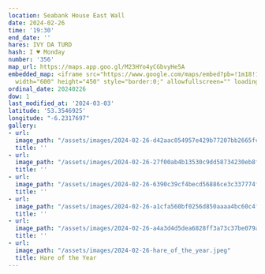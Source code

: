 ```yaml
---
location: Seabank House East Wall
date: 2024-02-26
time: '19:30'
end_date: ''
hares: IVY DA TURD
hash: I ♥ Monday
number: '356'
map_url: https://maps.app.goo.gl/M23HYo4yCGbvyHe5A
embedded_map: <iframe src="https://www.google.com/maps/embed?pb=!1m18!1m12!1m3!1d2381.361081435011!2d-6.229194799999999!3d53.35469249999999!2m3!1f0!2f0!3f0!3m2!1i1024!2i768!4f13.1!3m3!1m2!1s0x48670ef770f5b51b%3A0x7aa506bc5934cc21!2sThe%20Seabank%20House!5e0!3m2!1sen!2sie!4v1706138619383!5m2!1sen!2sie"
  width="600" height="450" style="border:0;" allowfullscreen="" loading="lazy" referrerpolicy="no-referrer-when-downgrade"></iframe>
ordinal_date: 20240226
dow: 1
last_modified_at: '2024-03-03'
latitude: '53.3546925'
longitude: "-6.2317697"
gallery:
- url:
  image_path: "/assets/images/2024-02-26-d42aac054957e429b77207bb2665fcc8.jpeg"
  title: ''
- url:
  image_path: "/assets/images/2024-02-26-27f00ab4b13530c9dd58734230eb8fc7.jpeg"
  title: ''
- url:
  image_path: "/assets/images/2024-02-26-6390c39cf4becd56886ce3c337774f16.jpeg"
  title: ''
- url:
  image_path: "/assets/images/2024-02-26-a1cfa560bf0256d850aaaa4bc60c4ffe.jpeg"
  title: ''
- url:
  image_path: "/assets/images/2024-02-26-a4a3d4d5dea6828ff3a73c37be079a43.jpeg"
  title: ''
- url:
  image_path: "/assets/images/2024-02-26-hare_of_the_year.jpeg"
  title: Hare of the Year
---
```


